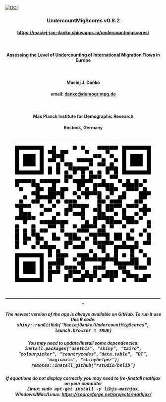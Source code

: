 <a href="https://doi.org/10.5281/zenodo.6612951"><img src="https://zenodo.org/badge/DOI/10.5281/zenodo.6612951.svg" alt="DOI"></a>
<div class="col-sm-12" align="center">
  <h3>UndercountMigScores v0.8.2</h3>
  <h4><a href="https://maciej-jan-danko.shinyapps.io/undercountmigscores/"> https://maciej-jan-danko.shinyapps.io/undercountmigscores/</a></h4>
  <br>
  <h4>Assessing the Level of Undercounting of International Migration Flows in Europe</h4>
  <br>
  <h4>Maciej J. Dańko</h4>
  <h4>email: <a href="mailto:name@email.com"> danko@demogr.mpg.de </a></h4>
  <br>
  <h4>Max Planck Institute for Demographic Research</h4>
  <h4>Rostock, Germany</h4>
  <br>
  <img src="https://github.com/MaciejDanko/UndercountMigScores/blob/master/www/qrcode.png?raw=true" alt='QRcode" width="100">
  <br>
  <h5>____________________________________________________________________________</h5>
  <h4>How to cite this software?</h4>
  <h5>Maciej J. Dańko. UndercountMigScores v0.8.2. (2023)<br>
      Assessing the Level of Undercounting of International Migration Flows in Europe
      <br>10.5281/zenodo.6612951. url:https://github.com/MaciejDanko/UndercountMigScore'</h5>
  <h5>____________________________________________________________________________</h5>
  <h5>The newest version of the app is always available on GitHub. To run it use this R code:<br><span style="font-family: Courier New">shiny::runGitHub("MaciejDanko/UndercountMigScores", launch.browser = TRUE)</span><br></h5>
  <h5>You may need to update/install some dependencies:<br><span style="font-family: Courier New">install.packages("usethis", "shiny", "Cairo", "colourpicker", "countrycodes","data.table", "DT", "magicaxis", "shinyhelper"); remotes::install_github("rstudio/bslib")</span><br></h5>
  <h5>If equations do not display correctly you may need to (re-)install mathjax on your computer<br>Linux: <span style="font-family: Courier New">sudo apt-get install -y libjs-mathjax</span>,<br>Windows/Mac/Linux: <a href="https://sourceforge.net/projects/mathjax/"> https://sourceforge.net/projects/mathjax/</a></h5>
</div>

